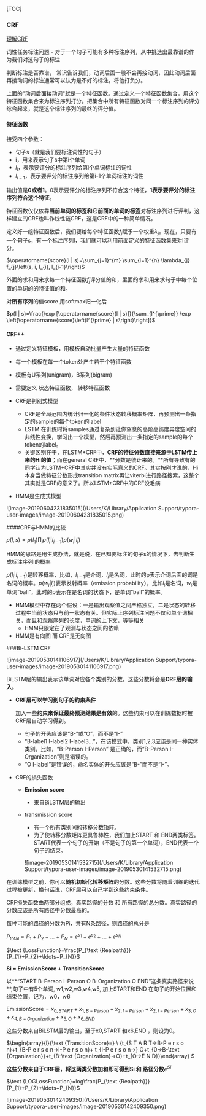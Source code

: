 

[TOC]





### CRF

[理解CRF](<https://www.jianshu.com/p/55755fc649b1>)

词性任务标注问题 - 对于一个句子可能有多种标注序列，从中挑选出最靠谱的作为我们对这句子的标注

判断标注是否靠谱， 常识告诉我们，动词后面一般不会再接动词，因此动词后面再接动词的标注通常可以认为是不好的标注，将他打负分。

上面的"动词后面接动词"就是一个特征函数。通过定义一个特征函数集合，用这个特征函数集合来为标注序列打分。把集合中所有特征函数对同一个标注序列的评分综合起来，就是这个标注序列的最终的评分值。

#### 特征函数

接受四个参数：

- 句子s（就是我们要标注词性的句子）
- i，用来表示句子s中第i个单词
- $l_i$，表示要评分的标注序列给第i个单词标注的词性
- $l_{i-1}$，表示要评分的标注序列给第i-1个单词标注的词性

输出值是**0或者1**。0表示要评分的标注序列不符合这个特征，**1表示要评分的标注序列符合这个特征**。

特征函数仅仅依靠**当前单词的标签和它前面的单词的标签**对标注序列进行评判，这样建立的CRF也叫作线性链CRF，这是CRF中的一种简单情况。



定义好一组特征函数后，我们要给每个特征函数$f_j$赋予一个权重$λ_j$。现在，只要有一个句子s，有一个标注序列l，我们就可以利用前面定义的特征函数集来对l评分。

$\operatorname{score}(l | s)=\sum_{j=1}^{m} \sum_{i=1}^{n} \lambda_{j} f_{j}\left(s, i, l_{i}, l_{i-1}\right)$

外面的求和用来求每一个特征函数$f_j$评分值的和，里面的求和用来求句子中每个位置的单词的的特征值的和。

对**所有序列**的值score  用softmax归一化后

$p(l | s)=\frac{\exp [\operatorname{score}(l | s)]}{\sum_{l^{\prime}} \exp \left[\operatorname{score}\left(l^{\prime} | s\right)\right]}$



#### CRF++

* 通过定义特征模板，用模板自动批量产生大量的特征函数
* 每一个模板在每一个token处产生若干个特征函数
* 模板有U系列(unigram)，B系列(bigram)
* 需要定义 状态特征函数， 转移特征函数



* CRF是判别式模型
  * CRF是全局范围内统计归一化的条件状态转移概率矩阵，再预测出一条指定的sample的每个token的label
  * LSTM 在训练时将samples通过复杂到让你窒息的高阶高纬度异度空间的非线性变换，学习出一个模型，然后再预测出一条指定的sample的每个token的label。
  * 关键区别在于，在LSTM+CRF中，**CRF的特征分数直接来源于LSTM传上来的Hi的值**；而在general CRF中，**分数是统计来的。**所有导致有的同学认为LSTM+CRF中其实并没有实际意义的CRF。其实按刚才说的，Hi本身当做特征分数形成transition matrix再让viterbi进行路径搜索，这整个其实就是CRF的意义了。所以LSTM+CRF中的CRF没毛病
* HMM是生成式模型

![image-20190604231835015](/Users/K/Library/Application Support/typora-user-images/image-20190604231835015.png)



####CRF与HMM的比较

$p(l, s)=p\left(l_{1}\right) \prod_{i} p\left(l_{i} | l_{i-1}\right) p\left(w_{i} | l_{i}\right)$

HMM的思路是用生成办法，就是说，在已知要标注的句子s的情况下，去判断生成标注序列l的概率

$p(l_i|l_{i-1})$是转移概率，比如，$l_{i-1}$是介词，$l_i$是名词，此时的p表示介词后面的词是名词的概率。$p(w_i|l_i)$表示发射概率（emission probability），比如$l_i$是名词，$w_i$是单词“ball”，此时的p表示在是名词的状态下，是单词“ball”的概率。

* HMM模型中存在两个假设：一是输出观察值之间严格独立，二是状态的转移过程中当前状态只与前一状态有关。但实际上序列标注问题不仅和单个词相关，而且和观察序列的长度，单词的上下文，等等相关
  * HMM只限定在了观测与状态之间的依赖
* HMM是有向图 而 CRF是无向图



###Bi-LSTM CRF

![image-20190530141106917](/Users/K/Library/Application Support/typora-user-images/image-20190530141106917.png)

BiLSTM层的输出表示该单词对应各个类别的分数。这些分数将会是**CRF层的输入**。

* **CRF层可以学习到句子的约束条件**

  加入一些**约束来保证最终预测结果是有效**的。这些约束可以在训练数据时被CRF层自动学习得到。

  * 句子的开头应该是“B-”或“O”，而不是“I-”
  * “B-label1 I-label2 I-label3…”，在该模式中，类别1,2,3应该是同一种实体类别。比如，“B-Person I-Person” 是正确的，而“B-Person I-Organization”则是错误的。
  * “O I-label”是错误的，命名实体的开头应该是“B-”而不是“I-”。

* CRF的损失函数

  * **Emission score**

    * 来自BiLSTM层的输出

  * transmission score

    * 有一个所有类别间的转移分数矩阵。
    * 为了使转移分数矩阵更具鲁棒性，我们加上START 和 END两类标签。START代表一个句子的开始（不是句子的第一个单词），END代表一个句子的结束。

    ![image-20190530141532715](/Users/K/Library/Application Support/typora-user-images/image-20190530141532715.png)

在训练模型之前，你可以**随机初始化转移矩阵**的分数。这些分数将随着训练的迭代过程被更新，换句话说，CRF层可以自己学到这些约束条件。

CRF损失函数由两部分组成，真实路径的分数 和 所有路径的总分数。真实路径的分数应该是所有路径中分数最高的。

每种可能的路径的分数为Pi，共有N条路径，则路径的总分是

$P_{\text {total}}=P_{1}+P_{2}+\ldots+P_{N}=e^{s_{1}}+e^{s_{2}}+\ldots+e^{s_{N}}$

$\text {LossFunction}=\frac{P_{\text {Realpath}}}{P_{1}+P_{2}+\ldots+P_{N}}$

**Si = EmissionScore + TransitionScore**

以**“START B-Person I-Person O B-Organization O END”这条真实路径来说**,句子中有5个单词, w1,w2,w3,w4,w5, 加上START和END 在句子的开始位置和结束位置，记为，w0，w6

$\text {EmissionScore}=x_{0, S T A R T}+x_{1, B-P e r s o n}+x_{2, I-P e r s o n}+x_{2, I-P e r s o n}+x_{3, O}+x_{4, B-O r g a n i z a t i o n}+x_{5, O}+x_{6, E N D}$

这些分数来自BiLSTM层的输出，至于x0,START 和x6,END ，则设为0。

$\begin{array}{l}{\text {TransitionScore}=} \\ {t_{S T A R T->B-P e r s o n}+t_{B-P e r s o n->I-P e r s o n}+ t_{I-P e r s o n->} O+t_{0->B-\text {Organization}}+t_{B-\text {Organization}->O}+t_{O->E N D}}\end{array} $ 

**这些分数来自于CRF层，将这两类分数加和即可得到Si 和 路径分数**$e^{Si}$



$\text {LOGLossFunction}=log\frac{P_{\text {Realpath}}}{P_{1}+P_{2}+\ldots+P_{N}}$

![image-20190530142409350](/Users/K/Library/Application Support/typora-user-images/image-20190530142409350.png)

